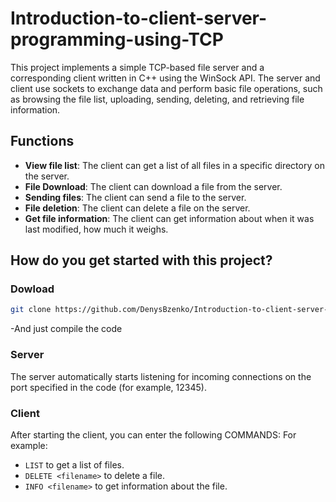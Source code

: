  # Introduction-to-client-server-programming-using-TCP
This project implements a simple TCP-based file server and a corresponding client written in C++ using the WinSock API. The server and client use sockets to exchange data and perform basic file operations, such as browsing the file list, uploading, sending, deleting, and retrieving file information.

## Functions

- **View file list**: The client can get a list of all files in a specific directory on the server.
- **File Download**: The client can download a file from the server.
- **Sending files**: The client can send a file to the server.
- **File deletion**: The client can delete a file on the server.
- **Get file information**: The client can get information about when it was last modified, how much it weighs.

## How do you get started with this project?

### Dowload 

```bash
git clone https://github.com/DenysBzenko/Introduction-to-client-server-programming-using-TCP.git
```
-And just compile the code

### Server

The server automatically starts listening for incoming connections on the port specified in the code (for example, 12345).

### Client 

After starting the client, you can enter the following COMMANDS: For example:
- `LIST` to get a list of files.
- `DELETE <filename>`  to delete a file.
- `INFO <filename>` to get information about the file.
